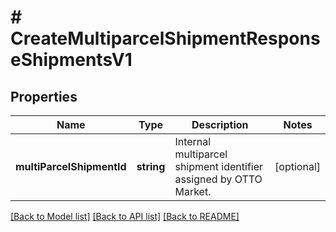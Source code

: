 # # CreateMultiparcelShipmentResponseShipmentsV1

## Properties

Name | Type | Description | Notes
------------ | ------------- | ------------- | -------------
**multiParcelShipmentId** | **string** | Internal multiparcel shipment identifier assigned by OTTO Market. | [optional]

[[Back to Model list]](../../README.md#models) [[Back to API list]](../../README.md#endpoints) [[Back to README]](../../README.md)
